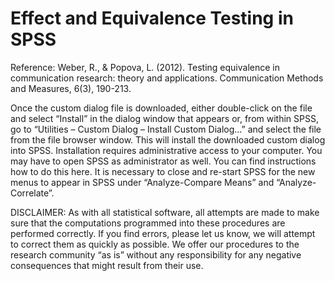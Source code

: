 # Effect and Equivalence Testing in SPSS
Reference: Weber, R., &amp; Popova, L. (2012). Testing equivalence in communication research: theory and applications. Communication Methods and Measures, 6(3), 190-213.



Once the custom dialog file is downloaded, either double-click on the file and select “Install” in the dialog window that appears or, from within SPSS, go to “Utilities – Custom Dialog – Install Custom Dialog…” and select the file from the file browser window. This will install the downloaded custom dialog into SPSS. Installation requires administrative access to your computer. You may have to open SPSS as administrator as well. You can find instructions how to do this here. It is necessary to close and re-start SPSS for the new menus to appear in SPSS under “Analyze-Compare Means” and “Analyze-Correlate”.

 

DISCLAIMER: As with all statistical software, all attempts are made to make sure that the computations programmed into these procedures are performed correctly. If you find errors, please let us know, we will attempt to correct them as quickly as possible. We offer our procedures to the research community “as is” without any responsibility for any negative consequences that might result from their use.
